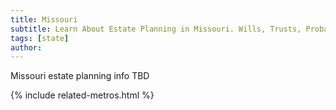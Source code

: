 ```yaml
---
title: Missouri
subtitle: Learn About Estate Planning in Missouri. Wills, Trusts, Probate, and More in Missouri. Find a Missouri Estate Attorney for Your Estate Planning Needs.
tags: [state]
author:
---
```


Missouri estate planning info TBD

<!-- Related Metros List -->
{% include related-metros.html %}
